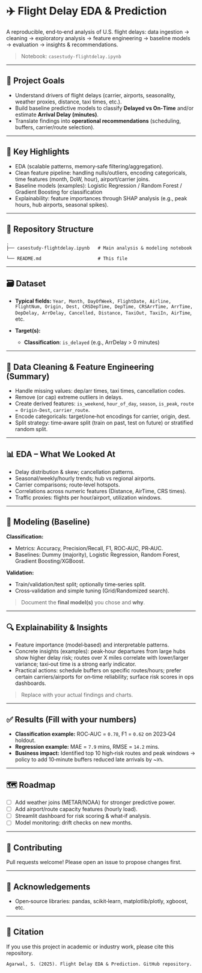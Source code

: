 # ✈️ Flight Delay EDA & Prediction

A reproducible, end‑to‑end analysis of U.S. flight delays: data ingestion → cleaning → exploratory analysis → feature engineering → baseline models → evaluation → insights & recommendations.

> Notebook: `casestudy-flightdelay.ipynb`

---

## 📌 Project Goals

* Understand drivers of flight delays (carrier, airports, seasonality, weather proxies, distance, taxi times, etc.).
* Build baseline predictive models to classify **Delayed vs On‑Time** and/or estimate **Arrival Delay (minutes)**.
* Translate findings into **operational recommendations** (scheduling, buffers, carrier/route selection).

---

## 🧱 Key Highlights

* EDA (scalable patterns, memory‑safe filtering/aggregation).
* Clean feature pipeline: handling nulls/outliers, encoding categoricals, time features (month, DoW, hour), airport/carrier joins.
* Baseline models (examples): Logistic Regression / Random Forest / Gradient Boosting for classification
* Explainability: feature importances through SHAP analysis (e.g., peak hours, hub airports, seasonal spikes).

---

## 📂 Repository Structure

```
.
├── casestudy-flightdelay.ipynb   # Main analysis & modeling notebook

└── README.md                     # This file
```

---

## 🗃️ Dataset

* **Typical fields:** `Year, Month, DayOfWeek, FlightDate, Airline, FlightNum, Origin, Dest, CRSDepTime, DepTime, CRSArrTime, ArrTime, DepDelay, ArrDelay, Cancelled, Distance, TaxiOut, TaxiIn, AirTime`, etc.
* **Target(s):**

  * **Classification**: `is_delayed` (e.g., ArrDelay > 0 minutes)

---

## 🧼 Data Cleaning & Feature Engineering (Summary)

* Handle missing values: dep/arr times, taxi times, cancellation codes.
* Remove (or cap) extreme outliers in delays.
* Create derived features: `is_weekend`, `hour_of_day`, `season`, `is_peak`, `route = Origin-Dest`, `carrier_route`.
* Encode categoricals: target/one‑hot encodings for carrier, origin, dest.
* Split strategy: time‑aware split (train on past, test on future) or stratified random split.

---

## 📊 EDA – What We Looked At

* Delay distribution & skew; cancellation patterns.
* Seasonal/weekly/hourly trends; hub vs regional airports.
* Carrier comparisons; route‑level hotspots.
* Correlations across numeric features (Distance, AirTime, CRS times).
* Traffic proxies: flights per hour/airport, utilization windows.

---

## 🤖 Modeling (Baseline)

**Classification:**

* Metrics: Accuracy, Precision/Recall, F1, ROC‑AUC, PR‑AUC.
* Baselines: Dummy (majority), Logistic Regression, Random Forest, Gradient Boosting/XGBoost.

**Validation:**

* Train/validation/test split; optionally time‑series split.
* Cross‑validation and simple tuning (Grid/Randomized search).

> Document the **final model(s)** you chose and **why**.

---

## 🔍 Explainability & Insights

* Feature importance (model‑based) and interpretable patterns.
* Concrete insights (examples): peak‑hour departures from large hubs show higher delay risk; routes over X miles correlate with lower/larger variance; taxi‑out time is a strong early indicator.
* Practical actions: schedule buffers on specific routes/hours; prefer certain carriers/airports for on‑time reliability; surface risk scores in ops dashboards.

> Replace with your actual findings and charts.

---

## ✅ Results (Fill with your numbers)

* **Classification example:** ROC‑AUC = `0.78`, F1 = `0.62` on 2023‑Q4 holdout.
* **Regression example:** MAE = `7.9` mins, RMSE = `14.2` mins.
* **Business impact:** Identified top 10 high‑risk routes and peak windows → policy to add 10‑minute buffers reduced late arrivals by \~`X%`.

---

## 🗺️ Roadmap

* [ ] Add weather joins (METAR/NOAA) for stronger predictive power.
* [ ] Add airport/route capacity features (hourly load).
* [ ] Streamlit dashboard for risk scoring & what‑if analysis.
* [ ] Model monitoring: drift checks on new months.

---

## 🤝 Contributing

Pull requests welcome! Please open an issue to propose changes first.

---

## 🙌 Acknowledgements

* Open‑source libraries: pandas, scikit‑learn, matplotlib/plotly, xgboost, etc.

---

## 📣 Citation

If you use this project in academic or industry work, please cite this repository.

```text
Agarwal, S. (2025). Flight Delay EDA & Prediction. GitHub repository.
```
